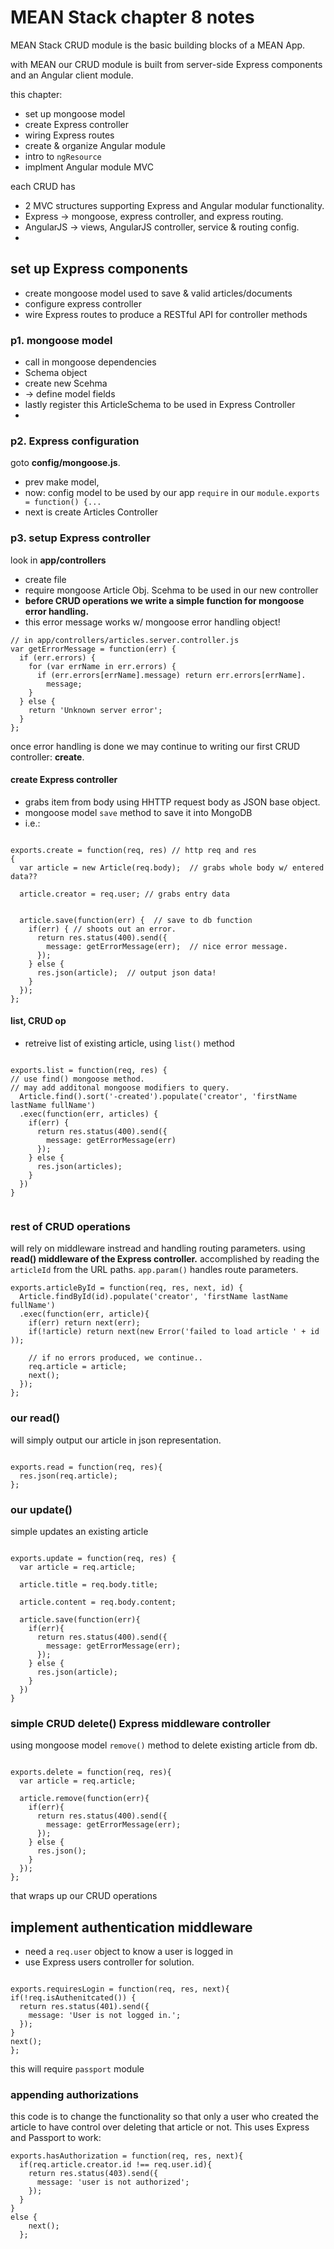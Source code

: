 MEAN Stack chapter 8 notes
====


MEAN Stack CRUD module is the basic building blocks of a MEAN App.

with MEAN our CRUD module is built from server-side Express components and
an Angular client module.

this chapter:
- set up mongoose model
- create Express controller
- wiring Express routes
- create & organize Angular module
- intro to `ngResource`
- implment Angular module MVC



each CRUD has
- 2 MVC structures supporting Express and Angular modular functionality.
- Express -> mongoose, express controller, and express routing.
- AngularJS -> views, AngularJS controller, service & routing config.
- 

## set up Express components

- create mongoose model used to save & valid articles/documents
- configure express controller
- wire Express routes to produce a RESTful API for controller methods

### p1. mongoose model

- call in mongoose dependencies
- Schema object
- create new Scehma
- -> define model fields
- lastly register this ArticleSchema to be used in Express Controller
- 
### p2. Express configuration

goto **config/mongoose.js**.

- prev make model,
- now: config model to be used by our app
`require` in our `module.exports = function() {...`
- next is create Articles Controller


### p3. setup Express controller

look in **app/controllers**
- create file
- require mongoose Article Obj. Scehma to be used in our new controller
- **before CRUD operations we write a simple function for mongoose error handling.**
- this error message works w/ mongoose error handling object!


```
// in app/controllers/articles.server.controller.js
var getErrorMessage = function(err) {
  if (err.errors) {
    for (var errName in err.errors) {
      if (err.errors[errName].message) return err.errors[errName].
        message;
    }
  } else {
    return 'Unknown server error';
  }
};

```

once error handling is done we may continue to writing our first CRUD controller: **create**.

#### create Express controller

- grabs item from body using HHTTP request body as JSON base object.
- mongoose model `save` method to save it into MongoDB
- i.e.:


```

exports.create = function(req, res) // http req and res
{
  var article = new Article(req.body);  // grabs whole body w/ entered data??
  
  article.creator = req.user; // grabs entry data
  
  
  article.save(function(err) {  // save to db function
    if(err) { // shoots out an error.
      return res.status(400).send({
        message: getErrorMessage(err);  // nice error message.
      });
    } else {
      res.json(article);  // output json data!
    }
  });
};

```

#### list, CRUD op

- retreive list of existing article, using `list()` method

```

exports.list = function(req, res) {
// use find() mongoose method.
// may add additonal mongoose modifiers to query.
  Article.find().sort('-created').populate('creator', 'firstName lastName fullName')
  .exec(function(err, articles) {
    if(err) {
      return res.status(400).send({
        message: getErrorMessage(err)
      });
    } else {
      res.json(articles);
    }
  })
}


```

### rest of CRUD operations

will rely on middleware instread and handling routing parameters.
using **read() middleware of the Express controller.**
accomplished by reading the `articleId` from the URL paths.
`app.param()` handles route parameters.


```
exports.articleById = function(req, res, next, id) {
  Article.findById(id).populate('creator', 'firstName lastName fullName')
  .exec(function(err, article){
    if(err) return next(err);
    if(!article) return next(new Error('failed to load article ' + id ));
    
    // if no errors produced, we continue..
    req.article = article;
    next();
  });
};

```

### our read()

will simply output our article in json representation.

```

exports.read = function(req, res){
  res.json(req.article);
};

```

### our update()

simple updates an existing article

```

exports.update = function(req, res) {
  var article = req.article;
  
  article.title = req.body.title;
  
  article.content = req.body.content;
  
  article.save(function(err){
    if(err){
      return res.status(400).send({
        message: getErrorMessage(err);
      });
    } else {
      res.json(article);
    }
  })
}

```

### simple CRUD delete() Express middleware controller

using mongoose model `remove()` method to delete existing article from db.


```

exports.delete = function(req, res){
  var article = req.article;
  
  article.remove(function(err){
    if(err){
      return res.status(400).send({
        message: getErrorMessage(err);
      });
    } else {
      res.json();
    }
  });
};

```
that wraps up our CRUD operations

## implement authentication middleware

- need a `req.user` object to know a user is logged in
- use Express users controller for solution.

```

exports.requiresLogin = function(req, res, next){
if(!req.isAuthenitcated()) {
  return res.status(401).send({
    message: 'User is not logged in.';
  });
}
next();
};

```

this will require `passport` module

### appending authorizations

this code is to change the functionality so that only a user who created the 
article to have control over deleting that article or not. This uses
Express and Passport to work:

```
exports.hasAuthorization = function(req, res, next){
  if(req.article.creator.id !== req.user.id){
    return res.status(403).send({
      message: 'user is not authorized';
    });
  } 
}
else {
    next();
  };

```






